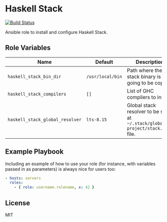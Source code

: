 # Haskell Stack

[![Build Status](https://travis-ci.org/sestrella/haskell-stack.svg?branch=master)](https://travis-ci.org/sestrella/haskell-stack)

Ansible role to install and configure Haskell Stack.

## Role Variables

| Name                            | Default          | Description
| ---                             | ---              | ---
| `haskell_stack_bin_dir`         | `/usr/local/bin` | Path where the stack binary is going to be copied.
| `haskell_stack_compilers`       | `[]`             | List of GHC compilers to install.
| `haskell_stack_global_resolver` | `lts-8.15`       | Global stack resolver to be set at `~/.stack/global-project/stack.yaml` file.

## Example Playbook

Including an example of how to use your role (for instance, with variables
passed in as parameters) is always nice for users too:

```YAML
- hosts: servers
  roles:
    - { role: username.rolename, x: 42 }
```

## License

MIT
